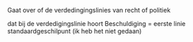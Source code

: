 Gaat over of de verdedingingslinies van recht of politiek

dat bij de verdedigingslinie hoort 
Beschuldiging = eerste linie standaardgeschilpunt (ik heb het niet gedaan)

